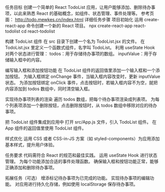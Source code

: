 任务目标
创建一个简单的 React TodoList 应用，让用户能够添加、删除待办事项，以此来熟悉 React 的基础概念，如组件、状态管理、事件处理等。
参考页面： http://todo.mewkes.cn/index.html
详细任务步骤
项目初始化
运用 create-react-app 命令创建一个新的 React 项目。
npx create-react-app react-todolist
cd react-todolist


构建 TodoList 组件
在 src 目录下创建一个名为 TodoList.jsx 的文件。
在 TodoList.jsx 里定义一个函数式组件，名字叫 TodoList。
利用 useState Hook 对两个状态进行管理：
todos：用于存储待办事项的数组。
inputValue：用于存储输入框中的内容。

编写输入框和添加按钮功能
在 TodoList 组件的返回值里添加一个输入框和一个添加按钮。
为输入框绑定 onChange 事件，当输入框内容改变时，更新 inputValue 状态。
为添加按钮绑定 onClick 事件，点击按钮时，若输入框内容不为空，就把内容添加到 todos 数组中，同时清空输入框。

实现待办事项列表的渲染
遍历 todos 数组，把每个待办事项渲染成列表项。
为每个列表项添加一个删除按钮，点击删除按钮时，从 todos 数组中移除对应的待办事项。

把 TodoList 组件集成到应用中
打开 src/App.js 文件，引入 TodoList 组件。
在 App 组件的返回值里使用 TodoList 组件。

样式优化
运用 CSS 或者 CSS-in-JS 方案（如 styled-components）为应用添加基本样式，提升用户体验。

任务要求
代码需符合 React 的规范和最佳实践。
运用 useState Hook 进行状态管理。
为每个功能添加合适的事件处理函数。
确保输入框和按钮功能正常，能够正确添加和删除待办事项。

拓展任务（可选）
增添标记待办事项为已完成的功能。
实现待办事项的编辑功能。
对应用进行持久化存储，例如使用 localStorage 保存待办事项。